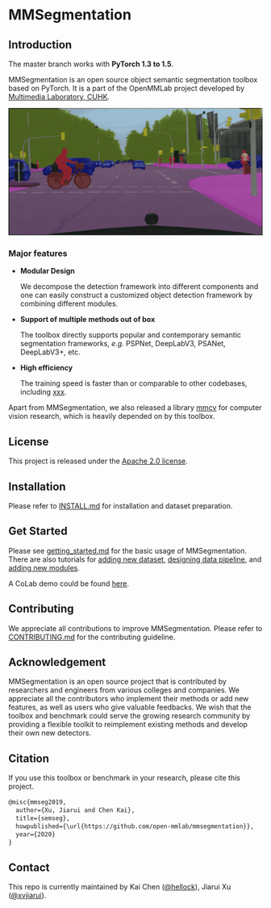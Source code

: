 # MMSegmentation

## Introduction

The master branch works with **PyTorch 1.3 to 1.5**.

MMSegmentation is an open source object semantic segmentation toolbox based on PyTorch.
It is a part of the OpenMMLab project developed by [Multimedia Laboratory, CUHK](http://mmlab.ie.cuhk.edu.hk/).

![demo image](demo/seg_demo.gif)

### Major features

- **Modular Design**

  We decompose the detection framework into different components and one can easily construct a customized object detection framework by combining different modules.

- **Support of multiple methods out of box**

  The toolbox directly supports popular and contemporary semantic segmentation frameworks, *e.g.* PSPNet, DeepLabV3, PSANet, DeepLabV3+, etc.

- **High efficiency**

  The training speed is faster than or comparable to other codebases, including [xxx]().

Apart from MMSegmentation, we also released a library [mmcv](https://github.com/open-mmlab/mmcv) for computer vision research, which is heavily depended on by this toolbox.

## License

This project is released under the [Apache 2.0 license](LICENSE).

## Installation

Please refer to [INSTALL.md](docs/install.md) for installation and dataset preparation.

## Get Started

Please see [getting_started.md](docs/getting_started.md) for the basic usage of MMSegmentation.
There are also tutorials for [adding new dataset](docs/tutorials/new_dataset.md), [designing data pipeline](docs/tutorials/data_pipeline.md), and [adding new modules](docs/tutorials/new_modules.md).

A CoLab demo could be found [here](https://colab.research.google.com/drive/1mgtoSGBYjck8ipC5pOri7dRtzRLmfEVX#scrollTo=QS8YHrEhbpas).

## Contributing

We appreciate all contributions to improve MMSegmentation. Please refer to [CONTRIBUTING.md](.github/CONTRIBUTING.md) for the contributing guideline.

## Acknowledgement

MMSegmentation is an open source project that is contributed by researchers and engineers from various colleges and companies. We appreciate all the contributors who implement their methods or add new features, as well as users who give valuable feedbacks.
We wish that the toolbox and benchmark could serve the growing research community by providing a flexible toolkit to reimplement existing methods and develop their own new detectors.


## Citation

If you use this toolbox or benchmark in your research, please cite this project.

```
@misc{mmseg2019,
  author={Xu, Jiarui and Chen Kai},
  title={semseg},
  howpublished={\url{https://github.com/open-mmlab/mmsegmentation}},
  year={2020}
}
```


## Contact

This repo is currently maintained by Kai Chen ([@hellock](http://github.com/hellock)), Jiarui Xu ([@xvjiarui](https://github.com/xvjiarui)).
